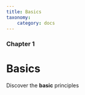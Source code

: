 ```yaml
---
title: Basics
taxonomy:
    category: docs
---
```


### Chapter 1

# Basics

Discover the **basic** principles
